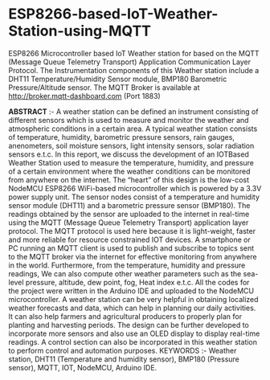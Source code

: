 # ESP8266-based-IoT-Weather-Station-using-MQTT
ESP8266 Microcontroller based IoT Weather station for based on the MQTT (Message Queue Telemetry Transport) Application Communication Layer Protocol. The Instrumentation components of this Weather station include a DHT11 Temperature/Humidity Sensor module, BMP180 Barometric Pressure/Altitude sensor. The MQTT Broker is available at http://broker.mqtt-dashboard.com (Port 1883) 


<b>ABSTRACT</b> :- 
A weather station can be defined an instrument consisting of different sensors which is used to measure and monitor the weather and atmospheric conditions in a certain area. A typical weather station consists of temperature, humidity, barometric pressure sensors, rain gauges, anenometers, soil moisture sensors, light intensity sensors, solar radiation sensors e.t.c. In this report, we discuss the development of an IOTBased Weather Station used to measure the temperature, humidity, and pressure of a certain environment where the weather conditions can be monitored from anywhere on the internet. The “heart” of this design is the low-cost NodeMCU ESP8266 WiFi-based microcontroller which is powered by a 3.3V power supply unit. The sensor nodes consist of a temperature and humidity sensor module (DHT11) and a barometric pressure sensor (BMP180). The readings obtained by the sensor are uploaded to the internet in real-time using the MQTT (Message Queue Telemetry Transport) application layer protocol. The MQTT protocol is used here because it is light-weight, faster and more reliable for resource constrained IOT devices. A smartphone or PC running an MQTT client is used to publish and subscribe to topics sent to the MQTT broker via the internet for effective monitoring from anywhere in the world. Furthermore, from the temperature, humidity and pressure readings, We can also compute other weather parameters such as the sea-level pressure, altitude, dew point, fog, Heat index e.t.c. All the codes for the project were written in the Arduino IDE and uploaded to the NodeMCU microcontroller. A weather station can be very helpful in obtaining localized weather forecasts and data, which can help in planning our daily activities. It can also help farmers and agricultural producers to properly plan for planting and harvesting periods. The design can be further developed to incorporate more sensors and also use an OLED display to display real-time readings. A control section can also be incorporated in this weather station to perform control and automation purposes.
KEYWORDS :- Weather station, DHT11 (Temperature and humidity sensor), BMP180 (Pressure sensor), MQTT, IOT, NodeMCU, Arduino IDE.
